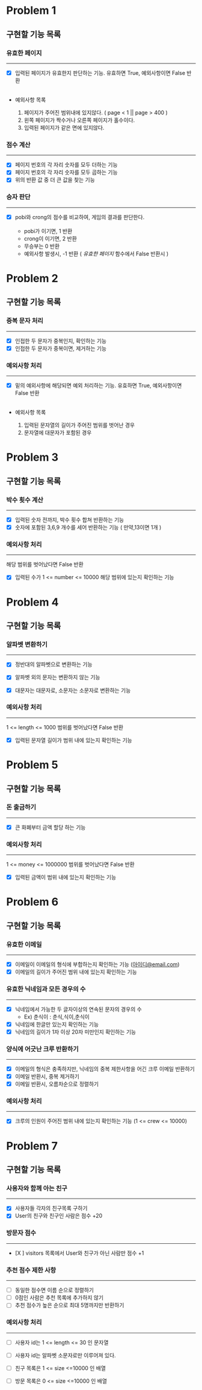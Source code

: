 # Problem 1

## 구현할 기능 목록
### 유효한 페이지  

---
- [X] 입력된 페이지가 유효한지 판단하는 기능. 유효하면 True, 예외사항이면 False 반환   <br></br>

- 예외사항 목록    
                                       

     1. 페이지가 주어진 범위내에 있지않다. ( page < 1 || page > 400 ) 
     2. 왼쪽 페이지가 짝수거나 오른쪽 페이지가 홀수이다.  
     3. 입력된 페이지가 같은 면에 있지않다.

### 점수 계산

---
- [X] 페이지 번호의 각 자리 숫자를 모두 더하는 기능 
- [X] 페이지 번호의 각 자리 숫자를 모두 곱하는 기능
- [X] 위의 반환 값 중 더 큰 값을 찾는 기능

### 승자 판단

---
- [X] pobi와 crong의 점수를 비교하여, 게임의 결과를 판단한다. <br></br>
   - pobi가 이기면, 1 반환
   - crong이 이기면, 2 반환
   - 무승부는 0 반환
   - 예외사항 발생시, -1 반환 ( *유효한 페이지* 함수에서 False 반환시 )  

# Problem 2

## 구현할 기능 목록

### 중복 문자 처리

---
- [X] 인접한 두 문자가 중복인지, 확인하는 기능
- [X] 인접한 두 문자가 중복이면, 제거하는 기능

### 예외사항 처리

---
- [X] 밑의 예외사항에 해당되면 예외 처리하는 기능. 유효하면 True, 예외사항이면 False 반환
<br></br>
- 예외사항 목록


     1. 입력된 문자열의 길이가 주어진 범위를 벗어난 경우
     2. 문자열에 대문자가 포함된 경우  

# Problem 3

## 구현할 기능 목록

### 박수 횟수 계산

---
- [X] 입력된 숫자 전까지, 박수 횟수 합쳐 반환하는 기능
- [X] 숫자에 포함된 3,6,9 개수를 세어 반환하는 기능 ( 만약,13이면 1개 )

### 예외사항 처리

---
해당 범위를 벗어났다면 False 반환

- [X] 입력된 수가 1 <= number <= 10000 해당 범위에 있는지 확인하는 기능

# Problem 4

## 구현할 기능 목록

### 알파벳 변환하기

---
- [X] 정반대의 알파벳으로 변환하는 기능
- [X] 알파벳 외의 문자는 변환하지 않는 기능
- [X] 대문자는 대문자로, 소문자는 소문자로 변환하는 기능


### 예외사항 처리

---
1 <= length <= 1000 범위를 벗어났다면 False 반환
- [X] 입력된 문자열 길이가 범위 내에 있는지 확인하는 기능

# Problem 5

## 구현할 기능 목록

### 돈 출금하기

---
- [X] 큰 화폐부터 금액 할당 하는 기능

### 예외사항 처리

---
1 <= money <= 1000000 범위를 벗어났다면 False 반환
- [X] 입력된 금액이 범위 내에 있는지 확인하는 기능

# Problem 6

## 구현할 기능 목록

### 유효한 이메일

---
- [X] 이메일이 이메일의 형식에 부합하는지 확인하는 기능 (아이디@email.com)
- [X] 이메일의 길이가 주어진 범위 내에 있는지 확인하는 기능

### 유효한 닉네임과 모든 경우의 수

---
- [X] 닉네임에서 가능한 두 글자이상의 연속된 문자의 경우의 수 
  - Ex) 춘식이 : 춘식,식이,춘식이
- [X] 닉네임에 한글만 있는지 확인하는 기능
- [X] 닉네임의 길이가 1자 이상 20자 미만인지 확인하는 기능

### 양식에 어긋난 크루 반환하기

---
- [X] 이메일의 형식은 충족하지만, 닉네임의 중복 제한사항을 어긴 크루 이메일 반환하기
- [X] 이메일 반환시, 중복 제거하기
- [X] 이메일 반환시, 오름차순으로 정렬하기

### 예외사항 처리

---
- [X] 크루의 인원이 주어진 범위 내에 있는지 확인하는 기능 (1 <= crew <= 10000)

# Problem 7

## 구현할 기능 목록

### 사용자와 함께 아는 친구

---
- [X] 사용자들 각자의 친구목록 구하기
- [X] User의 친구와 친구인 사람은 점수 +20

### 방문자 점수

---
- [X ] visitors 목록에서 User와 친구가 아닌 사람만 점수 +1

### 추천 점수 제한 사항

---
- [ ] 동일한 점수면 이름 순으로 정렬하기
- [ ] 0점인 사람은 추천 목록에 추가하지 않기
- [ ] 추천 점수가 높은 순으로 최대 5명까지만 반환하기

### 예외사항 처리

---
- [ ] 사용자 id는 1 <= length <= 30 인 문자열
- [ ] 사용자 id는 알파벳 소문자로만 이루어져 있다.
- [ ] 친구 목록은 1 <= size <=10000 인 배열
- [ ] 방문 목록은 0 <= size <=10000 인 배열

  